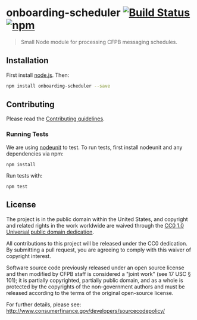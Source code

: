 # onboarding-scheduler [![Build Status](https://img.shields.io/travis/cfpb/onboarding-scheduler.svg?maxAge=2592000&style=flat-square)](https://travis-ci.org/cfpb/onboarding-scheduler) [![npm](https://img.shields.io/npm/v/onboarding-scheduler.svg?maxAge=2592000&style=flat-square)](https://www.npmjs.com/package/onboarding-scheduler)

> Small Node module for processing CFPB messaging schedules.

## Installation

First install [node.js](http://nodejs.org/). Then:

```sh
npm install onboarding-scheduler --save
```

## Contributing

Please read the [Contributing guidelines](CONTRIBUTING.md).

### Running Tests

We are using [nodeunit](https://github.com/caolan/nodeunit) to test. To run tests, first install nodeunit and any dependencies via npm:

```
npm install
```

Run tests with:

```
npm test
```

## License

The project is in the public domain within the United States, and
copyright and related rights in the work worldwide are waived through
the [CC0 1.0 Universal public domain dedication](http://creativecommons.org/publicdomain/zero/1.0/).

All contributions to this project will be released under the CC0
dedication. By submitting a pull request, you are agreeing to comply
with this waiver of copyright interest.

Software source code previously released under an open source license and then modified by CFPB staff is considered a "joint work" (see 17 USC § 101); it is partially copyrighted, partially public domain, and as a whole is protected by the copyrights of the non-government authors and must be released according to the terms of the original open-source license.

For further details, please see: http://www.consumerfinance.gov/developers/sourcecodepolicy/
